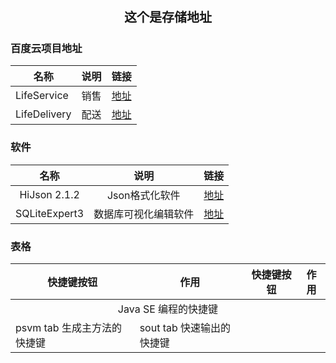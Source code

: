 <center><h1 style="magrin:0px;text-align:center;font-size:20px;">
这个是存储地址
</h1></center>

### 百度云项目地址
|名称|说明|链接|
|-|-|-|
|LifeService|销售|[地址](https://pan.baidu.com/disk/home?errno=0&errmsg=Auth%20Login%20Sucess&&bduss=&ssnerror=0&#list/vmode=list&path=%2F%E5%8E%8B%E7%BC%A9%E6%96%87%E4%BB%B6%E5%A4%B9%2F%E5%9C%A8%E5%BB%BA%E9%A1%B9%E7%9B%AE%2F%E9%82%BB%E4%BC%98%E7%BD%91%2F%E5%AE%A2%E6%88%B7%E7%AB%AF)|
|LifeDelivery|配送|[地址](https://pan.baidu.com/disk/home?errno=0&errmsg=Auth%20Login%20Sucess&&bduss=&ssnerror=0&#list/vmode=list&path=%2F%E5%8E%8B%E7%BC%A9%E6%96%87%E4%BB%B6%E5%A4%B9%2F%E5%9C%A8%E5%BB%BA%E9%A1%B9%E7%9B%AE%2F%E9%82%BB%E4%BC%98%E7%BD%91%2F%E9%85%8D%E9%80%81%E7%AB%AF)|


### 软件
| 名称 | 说明 | 链接 |
| :--: |:--:| :--: |
| HiJson 2.1.2  | Json格式化软件 | [地址](https://pan.baidu.com/disk/home?errno=0&errmsg=Auth%20Login%20Sucess&&bduss=&ssnerror=0&#list/vmode=list&path=%2F%E5%8E%8B%E7%BC%A9%E6%96%87%E4%BB%B6%E5%A4%B9%2F%E5%B8%B8%E7%94%A8%E7%9A%84%E5%BC%80%E5%8F%91%E8%BD%AF%E4%BB%B6) |
| SQLiteExpert3  | 数据库可视化编辑软件 | [地址](https://pan.baidu.com/disk/home?errno=0&errmsg=Auth%20Login%20Sucess&&bduss=&ssnerror=0&#list/vmode=list&path=%2F%E5%8E%8B%E7%BC%A9%E6%96%87%E4%BB%B6%E5%A4%B9%2F%E5%B8%B8%E7%94%A8%E7%9A%84%E5%BC%80%E5%8F%91%E8%BD%AF%E4%BB%B6) |


### 表格
<table>
<thead>
<tr>
    <th>快捷键按钮</th>
    <th>作用</th>
    <th>快捷键按钮</th>
    <th>作用</th>
</tr>
</thead>
<tbody>

<tr>
    <td colspan="4" style="text-align: center"> Java SE 编程的快捷键 </td>
</tr>
<tr>
    <td> psvm tab 生成主方法的快捷键  </td>
    <td> sout tab 快速输出的快捷键 </td>
    <td> </td>
    <td>  </td>
</tr>
</tbody>
</table>

